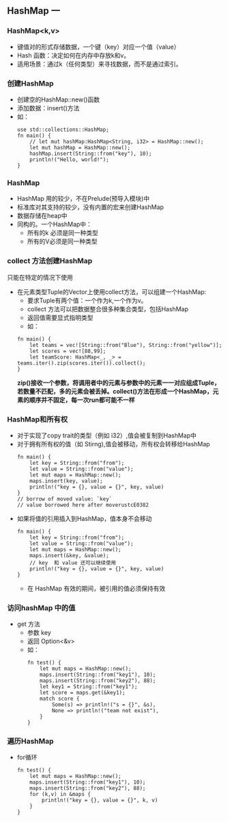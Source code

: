 ## HashMap 一

### HashMap\<k,v>

* 键值对的形式存储数据，一个键（key）对应一个值（value）
* Hash 函数：决定如何在内存中存放k和v。
* 适用场景：通过k（任何类型）来寻找数据，而不是通过索引。

### 创建HashMap

* 创建空的HashMap::new()函数
* 添加数据：insert()方法
* 如：
    ```
    use std::collections::HashMap;
    fn main() {
        // let mut hashMap:HashMap<String, i32> = HashMap::new();
        let mut hashMap = HashMap::new();
        hashMap.insert(String::from("key"), 10);
        println!("Hello, world!");
    }
    ```

### HashMap

* HashMap 用的较少，不在Prelude(预导入模块)中
* 标准库对其支持的较少，没有内置的宏来创建HashMap
* 数据存储在heap中
* 同构的。一个HashMap中：
    * 所有的k 必须是同一种类型
    * 所有的V必须是同一种类型

### collect 方法创建HashMap

只能在特定的情况下使用

* 在元素类型Tuple的Vector上使用collect方法，可以组建一个HashMap:
    * 要求Tuple有两个值：一个作为k,一个作为v。
    * collect 方法可以把数据整合很多种集合类型，包括HashMap
    * 返回值需要显式指明类型
    - 如：
    ```
    fn main() {
        let teams = vec![String::from("Blue"), String::from("yellow")];
        let scores = vec![88,99];
        let teamScore: HashMap<_, _> = teams.iter().zip(scores.iter()).collect();
    }
    ```
    **zip()接收一个参数，将调用者中的元素与参数中的元素一一对应组成Tuple，若数量不匹配，多的元素会被丢掉。collect()方法在形成一个HashMap，元素的顺序并不固定，每一次run都可能不一样**

### HashMap和所有权

* 对于实现了copy trait的类型（例如 i32）,值会被复制到HashMap中
* 对于拥有所有权的值（如 Stirng),值会被移动，所有权会转移给HashMap
    ```
    fn main() {
        let key = String::from("from");
        let value = String::from("value");
        let mut maps = HashMap::new();
        maps.insert(key, value);
        println!("key = {}, value = {}", key, value)
    }
    // borrow of moved value: `key`
    // value borrowed here after moverustcE0382
    ```
* 如果将值的引用插入到HashMap，值本身不会移动
    ```
    fn main() {
        let key = String::from("from");
        let value = String::from("value");
        let mut maps = HashMap::new();
        maps.insert(&key, &value);
        // key  和 value 还可以继续使用
        println!("key = {}, value = {}", key, value)
    }
    ```
    * 在 HashMap 有效的期间，被引用的值必须保持有效

### 访问hashMap 中的值

* get 方法
    * 参数 key
    * 返回 Option<&v>
    * 如：
        ```
        fn test() {
            let mut maps = HashMap::new();
            maps.insert(String::from("key1"), 10);
            maps.insert(String::from("key2"), 88);
            let key1 = String::from("key1");
            let score = maps.get(&key1);
            match score {
                Some(s) => println!("s = {}", &s),
                None => println!("team not exist"),
            }
        }
        ```

### 遍历HashMap

* for循环
    ```
    fn test() {
        let mut maps = HashMap::new();
        maps.insert(String::from("key1"), 10);
        maps.insert(String::from("key2"), 88);
        for (k,v) in &maps {
            println!("key = {}, value = {}", k, v)
        }
    }
    ```